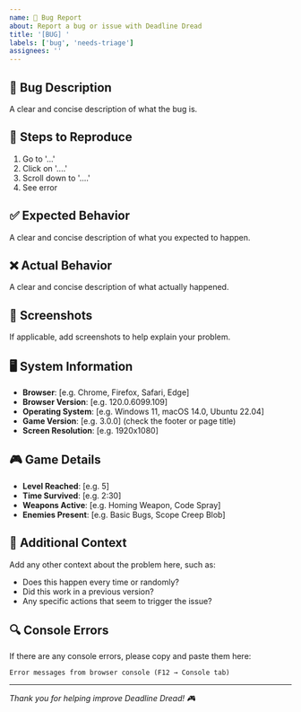 ```yaml
---
name: 🐛 Bug Report
about: Report a bug or issue with Deadline Dread
title: '[BUG] '
labels: ['bug', 'needs-triage']
assignees: ''
---
```


## 🐛 Bug Description
A clear and concise description of what the bug is.

## 🔄 Steps to Reproduce
1. Go to '...'
2. Click on '....'
3. Scroll down to '....'
4. See error

## ✅ Expected Behavior
A clear and concise description of what you expected to happen.

## ❌ Actual Behavior
A clear and concise description of what actually happened.

## 📸 Screenshots
If applicable, add screenshots to help explain your problem.

## 🖥️ System Information
- **Browser**: [e.g. Chrome, Firefox, Safari, Edge]
- **Browser Version**: [e.g. 120.0.6099.109]
- **Operating System**: [e.g. Windows 11, macOS 14.0, Ubuntu 22.04]
- **Game Version**: [e.g. 3.0.0] (check the footer or page title)
- **Screen Resolution**: [e.g. 1920x1080]

## 🎮 Game Details
- **Level Reached**: [e.g. 5]
- **Time Survived**: [e.g. 2:30]
- **Weapons Active**: [e.g. Homing Weapon, Code Spray]
- **Enemies Present**: [e.g. Basic Bugs, Scope Creep Blob]

## 📝 Additional Context
Add any other context about the problem here, such as:
- Does this happen every time or randomly?
- Did this work in a previous version?
- Any specific actions that seem to trigger the issue?

## 🔍 Console Errors
If there are any console errors, please copy and paste them here:
```
Error messages from browser console (F12 → Console tab)
```

---
*Thank you for helping improve Deadline Dread! 🎮* 